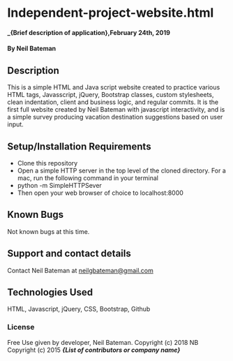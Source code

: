 # Independent-project-website.html

#### _{Brief description of application},February 24th, 2019

#### By Neil Bateman

## Description

This is a simple HTML and Java script website created to practice various HTML tags, Javasscript, jQuery, Bootstrap classes, custom stylesheets, clean indentation, client and business logic, and regular commits. It is the first full website created by Neil Bateman with javascript interactivity, and is a simple survey producing vacation destination suggestions based on user input.

## Setup/Installation Requirements

* Clone this repository
* Open a simple HTTP server in the top level of the cloned directory. For a mac, run the following command in your terminal
* python -m SimpleHTTPSever
* Then open your web browser of choice to localhost:8000

## Known Bugs

Not known bugs at this time.

## Support and contact details

Contact Neil Bateman at neilgbateman@gmail.com

## Technologies Used

HTML, Javascript, jQuery, CSS, Bootstrap, Github

### License

Free Use given by developer, Neil Bateman. Copyright (c) 2018 NB
Copyright (c) 2015 **_{List of contributors or company name}_**
